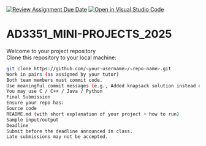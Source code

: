 [![Review Assignment Due Date](https://classroom.github.com/assets/deadline-readme-button-22041afd0340ce965d47ae6ef1cefeee28c7c493a6346c4f15d667ab976d596c.svg)](https://classroom.github.com/a/-In2SS3J)
[![Open in Visual Studio Code](https://classroom.github.com/assets/open-in-vscode-2e0aaae1b6195c2367325f4f02e2d04e9abb55f0b24a779b69b11b9e10269abc.svg)](https://classroom.github.com/online_ide?assignment_repo_id=20358835&assignment_repo_type=AssignmentRepo)
# AD3351_MINI-PROJECTS_2025
Welcome to your project repository  
Clone this repository to your local machine:
   ```bash
   git clone https://github.com/<your-username>/<repo-name>.git
Work in pairs (as assigned by your tutor)
Both team members must commit code.
Use meaningful commit messages (e.g., Added knapsack solution instead of done).
You may use C / C++ / Java / Python
Final Submission
Ensure your repo has:
Source code
README.md (with short explanation of your project + how to run)
Sample input/output
Deadline
Submit before the deadline announced in class.
Late submissions may not be accepted.
